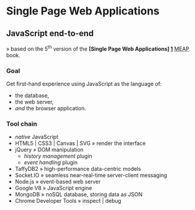 # Single Page Web Applications #
## JavaScript end-to-end ##
 » based on the 5<sup>th</sup> version of the **[Single Page Web Applications] [1]** <abbr title="Manning Early Access Program">MEAP</abbr> book.

### Goal ###

Get first-hand experience using JavaScript as the language of:

* the database,
* the web server,
* *and* the browser application.

### Tool chain ###

* *native* JavaScript
* HTML5 | CSS3 | Canvas | SVG » render the interface 
* jQuery » DOM manipulation
	* *history management* plugin
	* *event handling* plugin
* TaffyDB2 » high-performance data-centric models
* Socket.IO » seamless near-real-time server-client messaging
* Node.js » event-based web server
* Google V8 » JavaScript engine
* MongoDB » noSQL database, storing data as JSON
* Chrome Developer Tools » inspect | debug

[1]: http://www.manning.com/mikowski/ "Single Page Web Applications: JavaScript end-to-end"